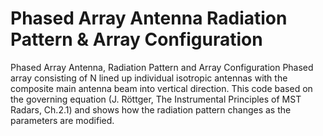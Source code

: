 # Phased Array Antenna Radiation Pattern & Array Configuration
Phased Array Antenna, Radiation Pattern and Array Configuration Phased array consisting of N lined up individual isotropic antennas with the composite main antenna beam into vertical direction. This code based on the governing equation (J. Röttger, The Instrumental Principles of MST Radars, Ch.2.1) and shows how the radiation pattern changes as the parameters are modified.
